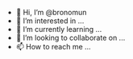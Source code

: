 - 👋 Hi, I’m @bronomun
- 👀 I’m interested in ...
- 🌱 I’m currently learning ...
- 💞️ I’m looking to collaborate on ...
- 📫 How to reach me ...

<!---
bronomun/bronomun is a ✨ special ✨ repository because its `README.md` (this file) appears on your GitHub profile.
You can click the Preview link to take a look at your changes.
--->
